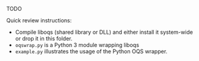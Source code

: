 TODO

Quick review instructions:
 - Compile liboqs (shared library or DLL) and either install it system-wide or drop it in this folder.
 - `oqswrap.py` is a Python 3 module wrapping liboqs
 - `example.py` illustrates the usage of the Python OQS wrapper.
 